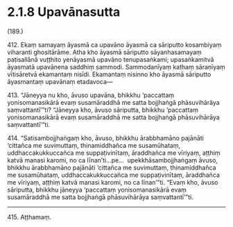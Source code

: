 # 2.1.8 Upavānasutta

(189.)

412\. Ekaṃ samayaṃ āyasmā ca upavāno āyasmā ca sāriputto kosambiyaṃ viharanti ghositārāme. Atha kho āyasmā sāriputto sāyanhasamayaṃ paṭisallānā vuṭṭhito yenāyasmā upavāno tenupasaṅkami; upasaṅkamitvā āyasmatā upavānena saddhiṃ sammodi. Sammodanīyaṃ kathaṃ sāraṇīyaṃ vītisāretvā ekamantaṃ nisīdi. Ekamantaṃ nisinno kho āyasmā sāriputto āyasmantaṃ upavānaṃ etadavoca—

413\. “Jāneyya nu kho, āvuso upavāna, bhikkhu ‘paccattaṃ yonisomanasikārā evaṃ susamāraddhā me satta bojjhaṅgā phāsuvihārāya saṃvattantī’”ti? “Jāneyya kho, āvuso sāriputta, bhikkhu ‘paccattaṃ yonisomanasikārā evaṃ susamāraddhā me satta bojjhaṅgā phāsuvihārāya saṃvattantī’”ti.

414\. “Satisambojjhaṅgaṃ kho, āvuso, bhikkhu ārabbhamāno pajānāti ‘cittañca me suvimuttaṃ, thinamiddhañca me susamūhataṃ, uddhaccakukkuccañca me suppaṭivinītaṃ, āraddhañca me vīriyaṃ, aṭṭhiṃ katvā manasi karomi, no ca līnan’ti…pe…  upekkhāsambojjhaṅgaṃ āvuso, bhikkhu ārabbhamāno pajānāti ‘cittañca me suvimuttaṃ, thinamiddhañca me susamūhataṃ, uddhaccakukkuccañca me suppaṭivinītaṃ, āraddhañca me vīriyaṃ, aṭṭhiṃ katvā manasi karomi, no ca līnan’”ti. “Evaṃ kho, āvuso sāriputta, bhikkhu jāneyya ‘paccattaṃ yonisomanasikārā evaṃ susamāraddhā me satta bojjhaṅgā phāsuvihārāya saṃvattantī’”ti.

---

415\. Aṭṭhamaṃ.
